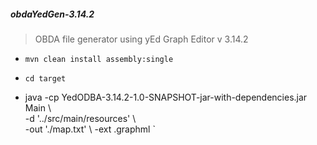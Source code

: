 <h5>obdaYedGen-3.14.2</h5>

 > OBDA file generator using yEd Graph Editor v 3.14.2

 - ` mvn clean install assembly:single `
 - ` cd target `

 -  java -cp YedODBA-3.14.2-1.0-SNAPSHOT-jar-with-dependencies.jar Main  \  
    -d '../src/main/resources'                                           \  
    -out './map.txt'                                                     \ 
    -ext .graphml `
